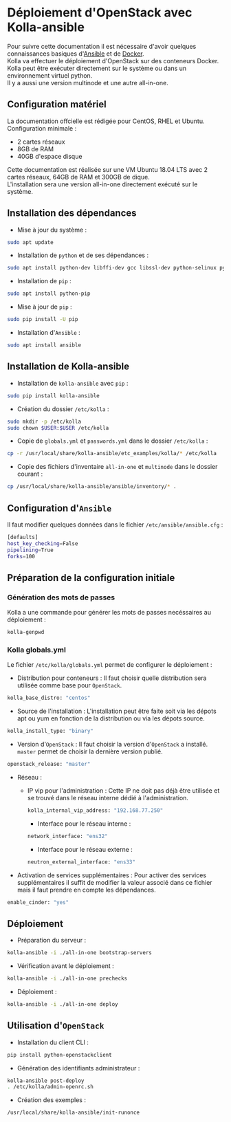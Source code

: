 # Déploiement d'OpenStack avec Kolla-ansible

Pour suivre cette documentation il est nécessaire d'avoir quelques connaissances basiques d'[Ansible](https://docs.ansible.com/) et de [Docker](https://docs.docker.com/).\
Kolla va effectuer le déploiement d'OpenStack sur des conteneurs Docker.\
Kolla peut être exécuter directement sur le système ou dans un environnement virtuel python.\
Il y a aussi une version multinode et une autre all-in-one.

## Configuration matériel

La documentation offcielle est rédigée pour CentOS, RHEL et Ubuntu.\
Configuration minimale :

- 2 cartes réseaux
- 8GB de RAM
- 40GB d'espace disque

Cette documentation est réalisée sur une VM Ubuntu 18.04 LTS avec 2 cartes réseaux, 64GB de RAM et 300GB de dique.\
L'installation sera une version all-in-one directement exécuté sur le système.

## Installation des dépendances

- Mise à jour du système :

```bash
sudo apt update
```

- Installation de `python` et de ses dépendances :

```bash
sudo apt install python-dev libffi-dev gcc libssl-dev python-selinux python-setuptools
```

- Installation de `pip` :

```bash
sudo apt install python-pip
```

- Mise à jour de `pip` :

```bash
sudo pip install -U pip
```

- Installation d'`Ansible` :

```bash
sudo apt install ansible
```

## Installation de Kolla-ansible

- Installation de `kolla-ansible` avec `pip` :

```bash
sudo pip install kolla-ansible
```

- Création du dossier `/etc/kolla` :

```bash
sudo mkdir -p /etc/kolla
sudo chown $USER:$USER /etc/kolla
```

- Copie de `globals.yml` et `passwords.yml` dans le dossier `/etc/kolla` :

```bash
cp -r /usr/local/share/kolla-ansible/etc_examples/kolla/* /etc/kolla
```

- Copie des fichiers d'inventaire `all-in-one` et `multinode` dans le dossier courant :

```bash
cp /usr/local/share/kolla-ansible/ansible/inventory/* .
```

## Configuration d'`Ansible`

Il faut modifier quelques données dans le fichier `/etc/ansible/ansible.cfg` :

```bash
[defaults]
host_key_checking=False
pipelining=True
forks=100
```

## Préparation de la configuration initiale

### Génération des mots de passes

Kolla a une commande pour générer les mots de passes necéssaires au déploiement :

```bash
kolla-genpwd
```

### Kolla globals.yml

Le fichier `/etc/kolla/globals.yml` permet de configurer le déploiement :

- Distribution pour conteneurs :
Il faut choisir quelle distribution sera utilisée comme base pour `OpenStack`.

```bash
kolla_base_distro: "centos"
```

- Source de l'installation :
L'installation peut être faite soit via les dépots apt ou yum en fonction de la distribution ou via les dépots source.

```bash
kolla_install_type: "binary"
```

- Version d'`OpenStack` :
Il faut choisir la version d'`OpenStack` a installé. `master` permet de choisir la dernière version publié.

```bash
openstack_release: "master"
```

- Réseau :
  - IP vip pour l'administration :
    Cette IP ne doit pas déjà être utilisée et se trouvé dans le réseau interne dédié à l'administration.

    ```bash
    kolla_internal_vip_address: "192.168.77.250"
    ```

    - Interface pour le réseau interne :

    ```bash
    network_interface: "ens32"
    ```

    - Interface pour le réseau externe :

    ```bash
    neutron_external_interface: "ens33"
    ```

- Activation de services supplémentaires :
Pour activer des services supplémentaires il suffit de modifier la valeur associé dans ce fichier mais il faut prendre en compte les dépendances.

```bash
enable_cinder: "yes"
```

## Déploiement

- Préparation du serveur :

```bash
kolla-ansible -i ./all-in-one bootstrap-servers
```

- Vérification avant le déploiement :

```bash
kolla-ansible -i ./all-in-one prechecks
```

- Déploiement :

```bash
kolla-ansible -i ./all-in-one deploy
```

## Utilisation d'`OpenStack`

- Installation du client CLI :

```bash
pip install python-openstackclient
```

- Génération des identifiants administrateur :

```bash
kolla-ansible post-deploy
. /etc/kolla/admin-openrc.sh
```

- Création des exemples :

```bash
/usr/local/share/kolla-ansible/init-runonce
```
